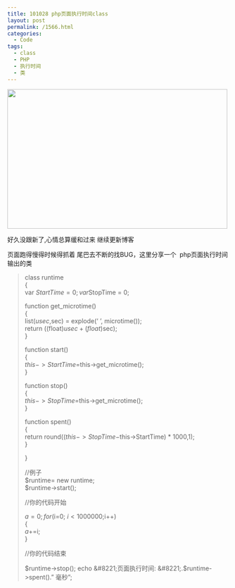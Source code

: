 ```yaml
---
title: 101028 php页面执行时间class
layout: post
permalink: /1566.html
categories:
  - Code
tags:
  - class
  - PHP
  - 执行时间
  - 类
---
```

[<img class="aligncenter size-full wp-image-1427" title="php" src="http://www.80aj.com/wp-content/uploads/2010/08/php.jpg" alt="" width="500" height="317" />][1]

好久没跟新了,心情总算缓和过来 继续更新博客

页面跑得慢得时候得抓着 尾巴去不断的找BUG，这里分享一个  php页面执行时间 输出的类

> class runtime  
> {  
> var $StartTime = 0;  
> var $StopTime = 0;
> 
> function get_microtime()  
> {  
> list($usec, $sec) = explode(&#8216; &#8217;, microtime());  
> return ((float)$usec + (float)$sec);  
> }
> 
> function start()  
> {  
> $this->StartTime = $this->get_microtime();  
> }
> 
> function stop()  
> {  
> $this->StopTime = $this->get_microtime();  
> }
> 
> function spent()  
> {  
> return round(($this->StopTime - $this->StartTime) * 1000,1);  
> }
> 
> }
> 
> //例子  
> $runtime= new runtime;  
> $runtime->start();
> 
> //你的代码开始
> 
> $a = 0;  
> for($i=0; $i<1000000; $i++)  
> {  
> $a += $i;  
> }
> 
> //你的代码结束
> 
> $runtime->stop();  
> echo &#8221;页面执行时间: &#8221;.$runtime->spent().&#8221; 毫秒&#8221;;

 [1]: http://www.80aj.com/wp-content/uploads/2010/08/php.jpg
